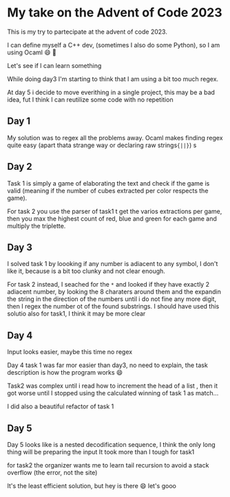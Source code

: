 # My take on the Advent of Code 2023

This is my try to partecipate at the advent of code 2023.

I can define myself a C++ dev, (sometimes I also do some Python), so I am using Ocaml :smile:
:camel:

Let's see if I can learn something

While doing day3 I'm starting to think that I am using a bit too much regex.

At day 5 i decide to move everithing in a single project, this may be a bad idea, fut I think I can reutilize some code with no repetition

## Day 1
My solution was to regex all the problems away.
Ocaml makes finding regex quite easy (apart thata strange  way or declaring raw strings`{||}`)
s
## Day 2
Task 1 is simply a game of elaborating the text and check if the game is valid (meaning if the number of cubes extracted per color respects the game).

For task 2 you use the parser of task1 t get the varios extractions per game, then you max the highest count of red, blue and green for each game and multiply the triplette.

## Day 3
I solved task 1 by loooking if any number is adiacent to any symbol, I don't like it, because is a bit too clunky and not clear enough.

For task 2 instead, I seached for the `*` and looked if they have exactly 2 adiacent number, by looking the 8 charaters around them and the expandin the string in the direction of the numbers until i do not fine any more digit, then I regex the number ot of the found substrings. I should have used this solutio also for task1, I think it may be more clear

## Day 4

Input looks easier, maybe this time no regex

Day 4 task 1 was far mor easier than day3, no need to explain, the task description is how the program works :smile:

Task2 was complex until i read how to increment the head of a list , then it got worse until I stopped using the calculated winning of task 1 as match...

I did also a beautiful refactor of task 1

## Day 5

Day 5 looks like is a nested decodification sequence, I think the only long thing will be preparing the input
It took more than I tough for task1

for task2 the organizer wants me to learn tail recursion to avoid a stack overflow (the error, not the site)

It's the least efficient solution, but hey is there :smile: let's gooo

